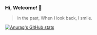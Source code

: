 ### Hi, Welcome! 👋

> In the past, When I look back, I smile.

<!--
**OnlyProbie/OnlyProbie** is a ✨ _special_ ✨ repository because its `README.md` (this file) appears on your GitHub profile.

Here are some ideas to get you started:

- 🔭 I’m currently working on ...
- 🌱 I’m currently learning ...
- 👯 I’m looking to collaborate on ...
- 🤔 I’m looking for help with ...
- 💬 Ask me about ...
- 📫 How to reach me: ...
- 😄 Pronouns: ...
- ⚡ Fun fact: ...
-->

[![Anurag's GitHub stats](https://github-readme-stats.vercel.app/api?username=OnlyProbie&bg_color=30,FFFFFF,44CEF6&show_icons=true&title_color=4B5CC4&text_color=8D4BBB&icon_color=FF7500&hide_border=true)](https://github.com/OnlyProbie)
